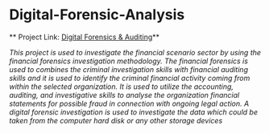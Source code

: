 # Digital-Forensic-Analysis 

** Project Link: [Digital Forensics & Auditing](https://www.slideshare.net/LokeshRajDN/a-project-on-metadata-based-forensic-analysis-of-digital-information-in-an-organization-236828521)**

*This project is used to investigate the financial scenario sector by using the financial
forensics investigation methodology. The financial forensics is used to combines the criminal
investigation skills with financial auditing skills and it is used to identify the criminal
financial activity coming from within the selected organization. It is used to utilize the
accounting, auditing, and investigative skills to analyse the organization financial statements
for possible fraud in connection with ongoing legal action. A digital forensic investigation is
used to investigate the data which could be taken from the computer hard disk or any other
storage devices*
